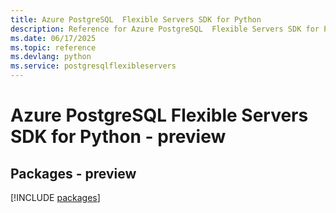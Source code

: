 ```yaml
---
title: Azure PostgreSQL  Flexible Servers SDK for Python
description: Reference for Azure PostgreSQL  Flexible Servers SDK for Python
ms.date: 06/17/2025
ms.topic: reference
ms.devlang: python
ms.service: postgresqlflexibleservers
---
```

# Azure PostgreSQL  Flexible Servers SDK for Python - preview
## Packages - preview
[!INCLUDE [packages](postgresql--flexible-servers-index.md)]